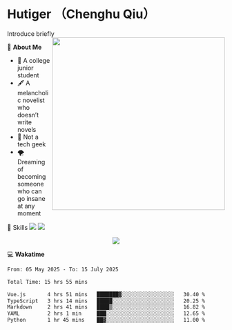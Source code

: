 # Hutiger （Chenghu Qiu）
Introduce briefly
<a href="#">
<img align="right" width="400" src="https://github-readme-stats-tau-lilac-25.vercel.app/api/top-langs/?username=hutiger9&layout=compact&langs_count=8&theme=transparent" />
</a>

💭 **About Me**

- 🏫 A college junior student
- 🖋️ A melancholic novelist who doesn’t write novels
- 🚫 Not a tech geek
- 🌪️ Dreaming of becoming someone who can go insane at any moment


🚀 Skills
![](https://img.shields.io/badge/-python-3e74a2?style=for-the-badge&logo=Python&logoColor=fff)
![](https://img.shields.io/badge/-pytorch-ee4c2c?style=for-the-badge&logo=PyTorch&logoColor=fff)

</p>
    <p align="center">
    <img src="https://profile-counter.glitch.me/{hutiger9}/count.svg" />
</p>


💻 **Wakatime**

<!--START_SECTION:waka-->

```txt
From: 05 May 2025 - To: 15 July 2025

Total Time: 15 hrs 55 mins

Vue.js       4 hrs 51 mins   ███████▓░░░░░░░░░░░░░░░░░   30.40 %
TypeScript   3 hrs 14 mins   █████░░░░░░░░░░░░░░░░░░░░   20.25 %
Markdown     2 hrs 41 mins   ████▒░░░░░░░░░░░░░░░░░░░░   16.82 %
YAML         2 hrs 1 min     ███░░░░░░░░░░░░░░░░░░░░░░   12.65 %
Python       1 hr 45 mins    ██▓░░░░░░░░░░░░░░░░░░░░░░   11.00 %
```

<!--END_SECTION:waka-->
